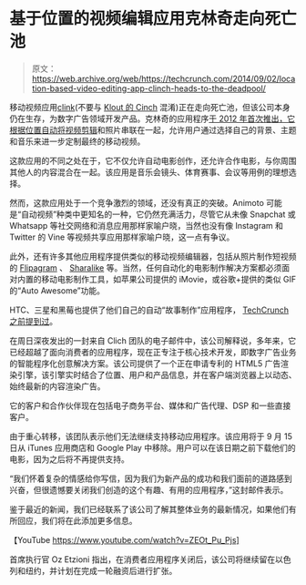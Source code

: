 # 基于位置的视频编辑应用克林奇走向死亡池 

> 原文：<https://web.archive.org/web/https://techcrunch.com/2014/09/02/location-based-video-editing-app-clinch-heads-to-the-deadpool/>

移动视频应用[clink](https://web.archive.org/web/20221006182525/http://www.crunchbase.com/organization/clinch)(不要与 [Klout 的 Cinch](https://web.archive.org/web/20221006182525/http://thenextweb.com/apps/2014/04/18/klout-quietly-shut-cinch-qa-app-april-18/) 混淆)正在走向死亡池，但该公司本身仍在生存，为数字广告领域开发产品。克林奇的应用程序[于 2012 年首次推出，它根据位置自动将视频剪辑](https://web.archive.org/web/20221006182525/https://beta.techcrunch.com/2013/08/21/clinch-lands-on-android-with-location-based-video-editing-app/)和照片串联在一起，允许用户通过选择自己的背景、主题和音乐来进一步定制最终的移动视频。

这款应用的不同之处在于，它不仅允许自动电影创作，还允许合作电影，与你周围其他人的内容混合在一起。该应用是音乐会镜头、体育赛事、会议等用例的理想选择。

然而，这款应用处于一个竞争激烈的领域，还没有真正的突破。Animoto 可能是“自动视频”种类中更知名的一种，它仍然充满活力，尽管它从未像 Snapchat 或 Whatsapp 等社交网络和消息应用那样家喻户晓，当然也没有像 Instagram 和 Twitter 的 Vine 等视频共享应用那样家喻户晓，这一点有争议。

此外，还有许多其他应用程序提供类似的移动视频编辑器，包括从照片制作短视频的 [Flipagram](https://web.archive.org/web/20221006182525/http://www.crunchbase.com/organization/flipagram) 、 [Sharalike](https://web.archive.org/web/20221006182525/http://www.crunchbase.com/organization/sharalike) 等。当然，任何自动化的电影制作解决方案都必须面对内置的移动电影制作工具，如苹果公司提供的 iMovie，或谷歌+提供的类似 GIF 的“Auto Awesome”功能。

HTC、三星和黑莓也提供了他们自己的自动“故事制作”应用程序， [TechCrunch 之前提到过](https://web.archive.org/web/20221006182525/https://beta.techcrunch.com/2013/08/21/clinch-lands-on-android-with-location-based-video-editing-app/)。

在周日深夜发出的一封来自 Clich 团队的电子邮件中，该公司解释说，多年来，它已经超越了面向消费者的应用程序，现在正专注于核心技术开发，即数字广告业务的智能程序化创意解决方案。该公司提供了一个正在申请专利的 HTML5 广告渲染引擎，该引擎实时结合了位置、用户和产品信息，并在客户端浏览器上以动态、始终最新的内容渲染广告。

它的客户和合作伙伴现在包括电子商务平台、媒体和广告代理、DSP 和一些直接客户。

由于重心转移，该团队表示他们无法继续支持移动应用程序。该应用将于 9 月 15 日从 iTunes 应用商店和 Google Play 中移除。用户可以在该日期之前下载他们的电影，因为之后将不再提供支持。

“我们怀着复杂的情感给你写信，因为我们为新产品的成功和我们面前的道路感到兴奋，但很遗憾要关闭我们创造的这个有趣、有用的应用程序，”这封邮件表示。

鉴于最近的新闻，我们已经联系了该公司了解其整体业务的最新情况，如果他们有所回应，我们将在此添加更多信息。

【YouTube https://www.youtube.com/watch?v=ZEOt_Pu_Pjs]

首席执行官 Oz Etzioni 指出，在消费者应用程序关闭后，该公司将继续留在以色列和纽约，并计划在完成一轮融资后进行扩张。